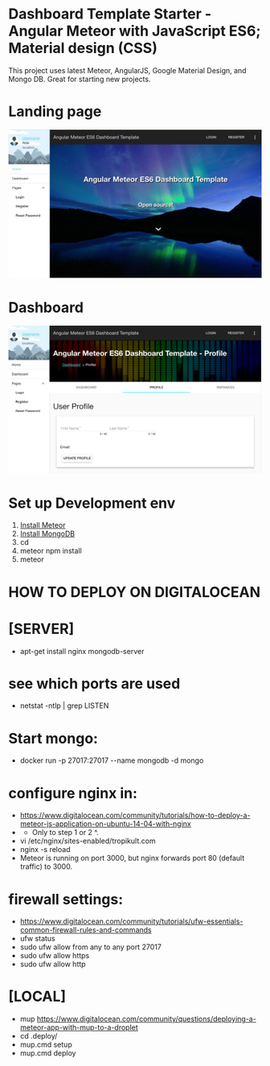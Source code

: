 # Dashboard Template Starter - Angular Meteor with JavaScript ES6; Material design (CSS)
This project uses latest Meteor, AngularJS, Google Material Design, and Mongo DB. Great for starting new projects.

# Landing page
![Screenshot example 1](/public/screenshot_example1.png?raw=true "Optional Title")

# Dashboard
![Screenshot example 2](/public/screenshot_example2.png?raw=true "Optional Title")

# Set up Development env
1. [Install Meteor](https://www.meteor.com/install)
2. [Install MongoDB](https://docs.mongodb.com/manual/tutorial/install-mongodb-on-windows/#install-mongodb-community-edition)
2. cd <project directory>
3. meteor npm install
4. meteor

# HOW TO DEPLOY ON DIGITALOCEAN
# [SERVER]
* apt-get install nginx mongodb-server

# see which ports are used
* netstat -ntlp | grep LISTEN

# Start mongo:
* docker run -p 27017:27017 --name mongodb -d mongo

# configure nginx in:
* https://www.digitalocean.com/community/tutorials/how-to-deploy-a-meteor-js-application-on-ubuntu-14-04-with-nginx
* * Only to step 1 or 2 ^.
* vi /etc/nginx/sites-enabled/tropikult.com
* nginx -s reload
* Meteor is running on port 3000, but nginx forwards port 80 (default traffic) to 3000.

# firewall settings:
* https://www.digitalocean.com/community/tutorials/ufw-essentials-common-firewall-rules-and-commands
* ufw status
* sudo ufw allow from any to any port 27017
* sudo ufw allow https
* sudo ufw allow http


# [LOCAL]
* mup https://www.digitalocean.com/community/questions/deploying-a-meteor-app-with-mup-to-a-droplet
* cd .deploy/
* mup.cmd setup
* mup.cmd deploy
